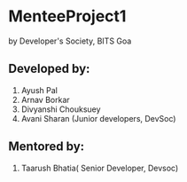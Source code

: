 # MenteeProject1
by Developer's Society, BITS Goa

## Developed by:
1. Ayush Pal
2. Arnav Borkar
3. Divyanshi Chouksuey
4. Avani Sharan
(Junior developers, DevSoc)

## Mentored by:
1. Taarush Bhatia( Senior Developer, Devsoc)
